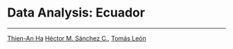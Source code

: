 #	Data Analysis: Ecuador


<hr>

[Thien-An Ha](https://github.com/thienanha)
[Héctor M. Sánchez C.](https://github.com/Chipdelmal), [Tomás León](https://github.com/tomasleon)

